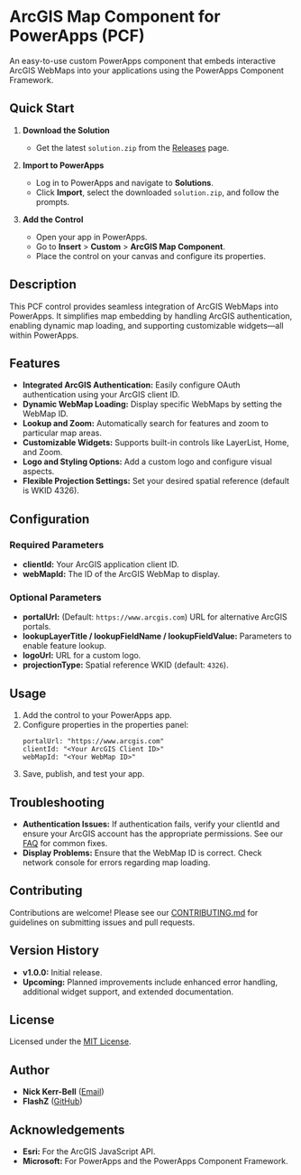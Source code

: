 # ArcGIS Map Component for PowerApps (PCF)

An easy-to-use custom PowerApps component that embeds interactive ArcGIS WebMaps into your applications using the PowerApps Component Framework.

## Quick Start

1. **Download the Solution**  
   - Get the latest `solution.zip` from the [Releases](https://github.com/FlashZ/ArcGIS-PCF/releases) page.

2. **Import to PowerApps**  
   - Log in to PowerApps and navigate to **Solutions**.
   - Click **Import**, select the downloaded `solution.zip`, and follow the prompts.

3. **Add the Control**  
   - Open your app in PowerApps.
   - Go to **Insert** > **Custom** > **ArcGIS Map Component**.
   - Place the control on your canvas and configure its properties.

## Description

This PCF control provides seamless integration of ArcGIS WebMaps into PowerApps. It simplifies map embedding by handling ArcGIS authentication, enabling dynamic map loading, and supporting customizable widgets—all within PowerApps.

## Features

- **Integrated ArcGIS Authentication:** Easily configure OAuth authentication using your ArcGIS client ID.
- **Dynamic WebMap Loading:** Display specific WebMaps by setting the WebMap ID.
- **Lookup and Zoom:** Automatically search for features and zoom to particular map areas.
- **Customizable Widgets:** Supports built-in controls like LayerList, Home, and Zoom.
- **Logo and Styling Options:** Add a custom logo and configure visual aspects.
- **Flexible Projection Settings:** Set your desired spatial reference (default is WKID 4326).

## Configuration

### Required Parameters
- **clientId:** Your ArcGIS application client ID.
- **webMapId:** The ID of the ArcGIS WebMap to display.

### Optional Parameters
- **portalUrl:** (Default: `https://www.arcgis.com`) URL for alternative ArcGIS portals.
- **lookupLayerTitle / lookupFieldName / lookupFieldValue:** Parameters to enable feature lookup.
- **logoUrl:** URL for a custom logo.
- **projectionType:** Spatial reference WKID (default: `4326`).

## Usage

1. Add the control to your PowerApps app.
2. Configure properties in the properties panel:
   ```plaintext
   portalUrl: "https://www.arcgis.com"
   clientId: "<Your ArcGIS Client ID>"
   webMapId: "<Your WebMap ID>"
   ```
3. Save, publish, and test your app.

## Troubleshooting

- **Authentication Issues:** If authentication fails, verify your clientId and ensure your ArcGIS account has the appropriate permissions. See our [FAQ](#) for common fixes.
- **Display Problems:** Ensure that the WebMap ID is correct. Check network console for errors regarding map loading.

## Contributing

Contributions are welcome! Please see our [CONTRIBUTING.md](CONTRIBUTING.md) for guidelines on submitting issues and pull requests.

## Version History

- **v1.0.0:** Initial release.
- **Upcoming:** Planned improvements include enhanced error handling, additional widget support, and extended documentation.

## License

Licensed under the [MIT License](LICENSE).

## Author

- **Nick Kerr-Bell** ([Email](mailto:nick@Lanflat.net))
- **FlashZ** ([GitHub](https://github.com/FlashZ))

## Acknowledgements

- **Esri:** For the ArcGIS JavaScript API.
- **Microsoft:** For PowerApps and the PowerApps Component Framework.